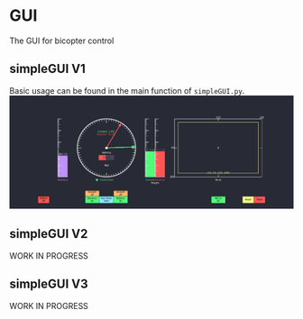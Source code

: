 # GUI
The GUI for bicopter control
## simpleGUI V1

Basic usage can be found in the main function of `simpleGUI.py`. ![simpleGUI_V1](/Figures/simpleGUI_V1.png)

## simpleGUI V2
WORK IN PROGRESS

## simpleGUI V3
WORK IN PROGRESS
